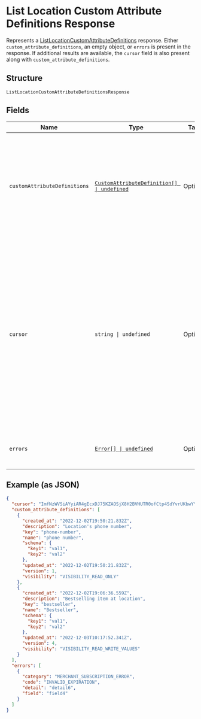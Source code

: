 <!-- Optimized: 2025-10-06 -->
<!-- RPM: 1.6.2.1.1.6.2.1_list-location-custom-attribute-definitions-response_20251006 -->
<!-- Session: E2E RPM DNA Application -->
<!-- AOM: RND (Reggie & Dro) -->
<!-- COI: TECHNOLOGY -->
<!-- RPM: HIGH -->
<!-- ACTION: BUILD -->

# List Location Custom Attribute Definitions Response

Represents a [ListLocationCustomAttributeDefinitions](../../doc/api/location-custom-attributes.md#list-location-custom-attribute-definitions) response.
Either `custom_attribute_definitions`, an empty object, or `errors` is present in the response.
If additional results are available, the `cursor` field is also present along with `custom_attribute_definitions`.

## Structure

`ListLocationCustomAttributeDefinitionsResponse`

## Fields

| Name | Type | Tags | Description |
|  --- | --- | --- | --- |
| `customAttributeDefinitions` | [`CustomAttributeDefinition[] \| undefined`](../../doc/models/custom-attribute-definition.md) | Optional | The retrieved custom attribute definitions. If no custom attribute definitions are found,<br>Square returns an empty object (`{}`). |
| `cursor` | `string \| undefined` | Optional | The cursor to provide in your next call to this endpoint to retrieve the next page of<br>results for your original request. This field is present only if the request succeeded and<br>additional results are available. For more information, see [Pagination](https://developer.squareup.com/docs/build-basics/common-api-patterns/pagination). |
| `errors` | [`Error[] \| undefined`](../../doc/models/error.md) | Optional | Any errors that occurred during the request. |

## Example (as JSON)

```json
{
  "cursor": "ImfNzWVSiAYyiAR4gEcxDJ75KZAOSjX8H2BVHUTR0ofCtp4SdYvrUKbwYY2aCH2WqZ2FsfAuylEVUlTfaINg3ecIlFpP9Y5Ie66w9NSg9nqdI5fCJ6qdH2s0za5m2plFonsjIuFaoN89j78ROUwuSOzD6mFZPcJHhJ0CxEKc0SBH",
  "custom_attribute_definitions": [
    {
      "created_at": "2022-12-02T19:50:21.832Z",
      "description": "Location's phone number",
      "key": "phone-number",
      "name": "phone number",
      "schema": {
        "key1": "val1",
        "key2": "val2"
      },
      "updated_at": "2022-12-02T19:50:21.832Z",
      "version": 1,
      "visibility": "VISIBILITY_READ_ONLY"
    },
    {
      "created_at": "2022-12-02T19:06:36.559Z",
      "description": "Bestselling item at location",
      "key": "bestseller",
      "name": "Bestseller",
      "schema": {
        "key1": "val1",
        "key2": "val2"
      },
      "updated_at": "2022-12-03T10:17:52.341Z",
      "version": 4,
      "visibility": "VISIBILITY_READ_WRITE_VALUES"
    }
  ],
  "errors": [
    {
      "category": "MERCHANT_SUBSCRIPTION_ERROR",
      "code": "INVALID_EXPIRATION",
      "detail": "detail6",
      "field": "field4"
    }
  ]
}
```
